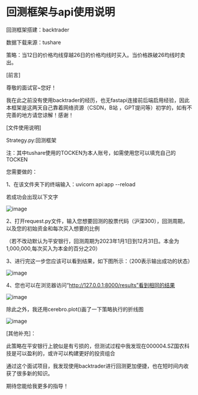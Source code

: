 # 回测框架与api使用说明
回测框架搭建：backtrader

数据下载来源：tushare

策略：当12日的价格均线穿越26日的价格均线时买入。当价格跌破26均线时卖出。


[前言]

尊敬的面试官~您好！

我在此之前没有使用backtrader的经历，也无fastapi连接前后端启用经验，因此本框架是这两天自己靠着网络资源（CSDN，B站 ，GPT提问等）初学的，如有不完善的地方请您谅解！感谢！


[文件使用说明]

Strategy.py:回测框架

注：其中tushare使用的TOCKEN为本人账号，如需使用您可以填充自己的TOCKEN

您需要做的：

1、在该文件夹下的终端输入：uvicorn api:app --reload

若成功会出现以下文字

![image](https://github.com/user-attachments/assets/fb387a26-2fd1-4e83-b4e6-6f48c5f97c22)

2、打开request.py文件，输入您想要回测的股票代码（沪深300），回测周期，以及您的初始资金和每次买入想要的比例

 （若不改动默认为平安银行，回测周期为2023年1月1日到12月31日。本金为1,000,000,每次买入为本金的百分之20）
 
3、进行完这一步您应该可以看到结果，如下图所示：（200表示输出成功的状态）

![image](https://github.com/user-attachments/assets/ef8d8571-4665-4187-8f6a-e44a3564d658)

4、您也可以在浏览器访问“http://127.0.0.1:8000/results”看到相同的结果

![image](https://github.com/user-attachments/assets/0cab207b-18a3-4d3e-ac87-1e42027bdf8a)


除此之外，我还用cerebro.plot()画了一下策略执行的折线图

![image](https://github.com/user-attachments/assets/d122de50-194b-4888-b464-879c2bed1438)


[其他补充]：

此策略在平安银行上貌似是有亏损的，但测试过程中我发现在000004.SZ国农科技是可以盈利的，或许可以构建更好的投资组合 

通过这个面试项目，我发现使用backtrader进行回测更加便捷，也在短时间内收获了很多新的知识。

期待您能给我更多的指导！



